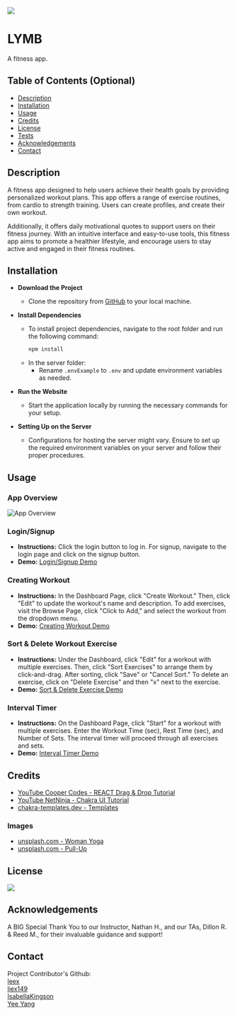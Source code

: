 [<img src="https://img.shields.io/badge/License-MIT-yellow.svg">](https://opensource.org/licenses/MIT)

# LYMB  

A fitness app. 

## Table of Contents (Optional)

- [Description](#description)
- [Installation](#installation)
- [Usage](#usage)
- [Credits](#credits)
- [License](#license)
- [Tests](#tests)
- [Acknowledgements](#acknowledgements)
- [Contact](#Contact)

## Description
A fitness app designed to help users achieve their health goals by providing personalized workout plans. This app offers a range of exercise routines, from cardio to strength training. Users can create profiles, and create their own workout.  

Additionally, it offers daily motivational quotes to support users on their fitness journey. With an intuitive interface and easy-to-use tools, this fitness app aims to promote a healthier lifestyle, and encourage users to stay active and engaged in their fitness routines. 

## Installation

* **Download the Project**
  - Clone the repository from [GitHub](https://github.com/s0m3y3/lymb/) to your local machine.

* **Install Dependencies**
  - To install project dependencies, navigate to the root folder and run the following command:
      ```sh
    npm install
  - In the server folder: 
    - Rename `.envExample` to `.env` and update environment variables as needed.

* **Run the Website**
  - Start the application locally by running the necessary commands for your setup.

* **Setting Up on the Server**
  - Configurations for hosting the server might vary. Ensure to set up the required environment variables on your server and follow their proper procedures.


## Usage

### App Overview
![App Overview](./client/src/assets/demo0.gif) 

### Login/Signup
- **Instructions:** Click the login button to log in. For signup, navigate to the login page and click on the signup button.
- **Demo:** [Login/Signup Demo](https://drive.google.com/file/d/1TUfZ0q3kF-4mwc64qlEEGxDU_CCDH1G2/view?usp=drive_link)

### Creating Workout
- **Instructions:** In the Dashboard Page, click "Create Workout." Then, click "Edit" to update the workout's name and description. To add exercises, visit the Browse Page, click "Click to Add," and select the workout from the dropdown menu.
- **Demo:** [Creating Workout Demo](https://drive.google.com/file/d/1PmMEXtpD7DCoGeIyxMdT_fv87kfclkMq/view?usp=drive_link)

### Sort & Delete Workout Exercise
- **Instructions:** Under the Dashboard, click "Edit" for a workout with multiple exercises. Then, click "Sort Exercises" to arrange them by click-and-drag. After sorting, click "Save" or "Cancel Sort." To delete an exercise, click on "Delete Exercise" and then "x" next to the exercise.
- **Demo:** [Sort & Delete Exercise Demo](https://drive.google.com/file/d/1US3s5_f8hbWhVSVprJPnFyAw-9OEDyWM/view?usp=drive_link)

### Interval Timer
- **Instructions:** On the Dashboard Page, click "Start" for a workout with multiple exercises. Enter the Workout Time (sec), Rest Time (sec), and Number of Sets. The interval timer will proceed through all exercises and sets.
- **Demo:** [Interval Timer Demo](https://drive.google.com/file/d/1v9gy9V2JgDzA3z1E6ngGJ7TddyfN5ypP/view?usp=drive_link)



## Credits

- [YouTube Cooper Codes - REACT Drag & Drop Tutorial](https://www.youtube.com/watch?v=Z8RoA_YSGDQ)
- [YouTube NetNinja - Chakra UI Tutorial](https://www.youtube.com/playlist?list=PL4cUxeGkcC9hcnIeryurNMMcGBHp7AYlP)
- [chakra-templates.dev - Templates](https://chakra-templates.dev/)

### Images

- [unsplash.com - Woman Yoga](https://unsplash.com/photos/silhouette-photography-of-woman-doing-yoga-F2qh3yjz6Jk)
- [unsplash.com - Pull-Up](https://unsplash.com/photos/grayscale-photo-of-man-working-out-sHfo3WOgGTU)

## License
[<img src="https://img.shields.io/badge/License-MIT-yellow.svg">](https://opensource.org/licenses/MIT)

## Acknowledgements
A BIG Special Thank You to our Instructor, Nathan H., and our TAs, Dillon R. & Reed M., for their invaluable guidance and support!

## Contact
Project Contributor's Github:  
[leex](https://github.com/leex3683/)  
[liex149](https://github.com/liex149/)  
[IsabellaKingson](https://github.com/IsabellaKingson)  
[Yee Yang](https://github.com/s0m3y3/)  
